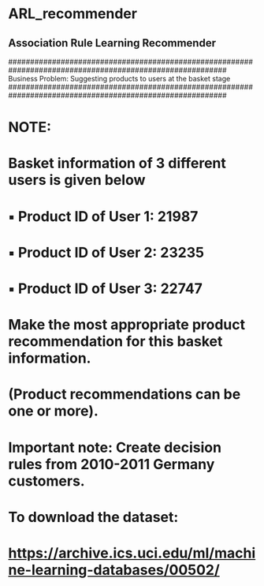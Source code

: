 # ARL_recommender
## Association Rule Learning Recommender
##########################################################################################################
Business Problem: Suggesting products to users at the basket stage
##########################################################################################################
# NOTE:
# Basket information of 3 different users is given below
# ▪ Product ID of User 1: 21987
# ▪ Product ID of User 2: 23235
# ▪ Product ID of User 3: 22747

# Make the most appropriate product recommendation for this basket information.
# (Product recommendations can be one or more).
# Important note: Create decision rules from 2010-2011 Germany customers.

# To download the dataset:
# https://archive.ics.uci.edu/ml/machine-learning-databases/00502/
